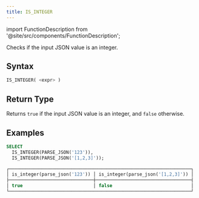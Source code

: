 ```yaml
---
title: IS_INTEGER
---
```

import FunctionDescription from '@site/src/components/FunctionDescription';

<FunctionDescription description="Introduced or updated: v1.2.368"/>

Checks if the input JSON value is an integer.

## Syntax

```sql
IS_INTEGER( <expr> )
```

## Return Type

Returns `true` if the input JSON value is an integer, and `false` otherwise.

## Examples

```sql
SELECT
  IS_INTEGER(PARSE_JSON('123')),
  IS_INTEGER(PARSE_JSON('[1,2,3]'));

┌───────────────────────────────────────────────────────────────────┐
│ is_integer(parse_json('123')) │ is_integer(parse_json('[1,2,3]')) │
├───────────────────────────────┼───────────────────────────────────┤
│ true                          │ false                             │
└───────────────────────────────────────────────────────────────────┘
```